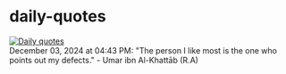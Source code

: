 # daily-quotes
[![Daily quotes](https://github.com/ceepu8/daily-quotes/actions/workflows/daily-quote.yml/badge.svg)](https://github.com/ceepu8/daily-quotes/actions/workflows/daily-quote.yml)<br/>
December 03, 2024 at 04:43 PM: "The person I like most is the one who points out my defects." - Umar ibn Al-Khattāb (R.A)
